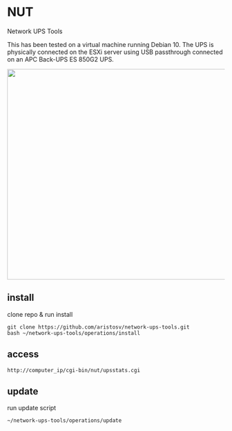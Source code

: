 # NUT
Network UPS Tools

This has been tested on a virtual machine running Debian 10. The UPS is physically connected on the ESXi server  using USB passthrough connected on an APC Back-UPS ES 850G2 UPS.

<p align="center">
  <img width="600" height="487" src="https://raw.githubusercontent.com/aristosv/network-ups-tools/main/screenshots/esxi-vmguest.png">
</p>

## install
clone repo & run install
```
git clone https://github.com/aristosv/network-ups-tools.git
bash ~/network-ups-tools/operations/install
```

## access
```
http://computer_ip/cgi-bin/nut/upsstats.cgi
```

## update
run update script
```
~/network-ups-tools/operations/update
```